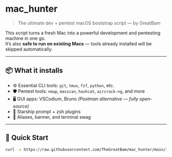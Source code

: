 # mac_hunter

> The ultimate dev + pentest macOS bootstrap script — by GreatBam

This script turns a fresh Mac into a powerful development and pentesting machine in one go.  
It’s also **safe to run on existing Macs** — tools already installed will be skipped automatically.

---

## 📦 What it installs

- ⚙️ Essential CLI tools: `git`, `tmux`, `fzf`, `python`, etc.
- 🛡️ Pentest tools: `nmap`, `masscan`, `hashcat`, `aircrack-ng`, and more
- 🖥️ GUI apps: VSCodium, Bruno _(Postman alternative — fully open-source)_
- 🌠 Starship prompt + zsh plugins
- 🧙 Aliases, banner, and terminal swag

---

## 🚀 Quick Start

```bash
curl -s https://raw.githubusercontent.com/TheGreatBam/mac_hunter/main/install.sh | bash
```
